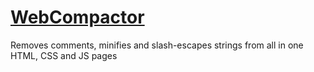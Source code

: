 # [WebCompactor](https://zeppelingames.github.io/WebCompactor/index.html)  
Removes comments, minifies and slash-escapes strings from all in one HTML, CSS and JS pages
